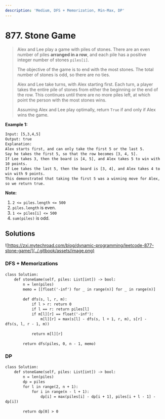 ```yaml
---
description: 'Medium, DFS + Memorization, Min-Max, DP'
---
```


# 877. Stone Game

> Alex and Lee play a game with piles of stones.  There are an even number of piles **arranged in a row**, and each pile has a positive integer number of stones `piles[i]`.
>
> The objective of the game is to end with the most stones.  The total number of stones is odd, so there are no ties.
>
> Alex and Lee take turns, with Alex starting first.  Each turn, a player takes the entire pile of stones from either the beginning or the end of the row.  This continues until there are no more piles left, at which point the person with the most stones wins.
>
> Assuming Alex and Lee play optimally, return `True` if and only if Alex wins the game.

**Example 1:**

```
Input: [5,3,4,5]
Output: true
Explanation: 
Alex starts first, and can only take the first 5 or the last 5.
Say he takes the first 5, so that the row becomes [3, 4, 5].
If Lee takes 3, then the board is [4, 5], and Alex takes 5 to win with 10 points.
If Lee takes the last 5, then the board is [3, 4], and Alex takes 4 to win with 9 points.
This demonstrated that taking the first 5 was a winning move for Alex, so we return true.
```

**Note:**

1. `2 <= piles.length <= 500`
2. `piles.length` is even.
3. `1 <= piles[i] <= 500`
4. `sum(piles)` is odd.

## Solutions

![https://zxi.mytechroad.com/blog/dynamic-programming/leetcode-877-stone-game/](../.gitbook/assets/image.png)

### DFS + Memorizations

```
class Solution:
    def stoneGame(self, piles: List[int]) -> bool:
        n = len(piles)
        memo = [[float('-inf') for _ in range(n)] for _ in range(n)]
        
        def dfs(s, l, r, m):
            if l > r: return 0
            if l == r: return piles[l]
            if m[l][r] == float('-inf'):
                m[l][r] = max(s[l] - dfs(s, l + 1, r, m), s[r] - dfs(s, l, r - 1, m))
                
            return m[l][r]
        
        return dfs(piles, 0, n - 1, memo)
```

### DP

```
class Solution:
    def stoneGame(self, piles: List[int]) -> bool:
        n = len(piles)
        dp = piles
        for l in range(2, n + 1):
            for i in range(n - l + 1):
                dp[i] = max(piles[i] - dp[i + 1], piles[i + l - 1] - dp[i])
                
        return dp[0] > 0
```

